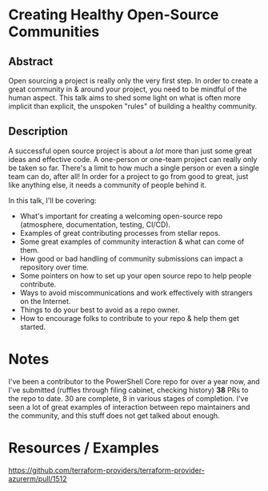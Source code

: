 # Creating Healthy Open-Source Communities

## Abstract

Open sourcing a project is really only the very first step.
In order to create a great community in & around your project, you need to be mindful of the human aspect.
This talk aims to shed some light on what is often more implicit than explicit, the unspoken "rules" of building a healthy community.

## Description

A successful open source project is about a _lot_ more than just some great ideas and effective code.
A one-person or one-team project can really only be taken so far. 
There's a limit to how much a single person or even a single team can do, after all!
In order for a project to go from good to great, just like anything else, it needs a community of people behind it.

In this talk, I'll be covering:

- What's important for creating a welcoming open-source repo (atmosphere, documentation, testing, CI/CD).
- Examples of great contributing processes from stellar repos.
- Some great examples of community interaction & what can come of them.
- How good or bad handling of community submissions can impact a repository over time.
- Some pointers on how to set up your open source repo to help people contribute.
- Ways to avoid miscommunications and work effectively with strangers on the Internet.
- Things to do your best to avoid as a repo owner.
- How to encourage folks to contribute to your repo & help them get started.

# Notes

I've been a contributor to the PowerShell Core repo for over a year now, and I've submitted (ruffles through filing cabinet, checking history) **38** PRs to the repo to date.
30 are complete, 8 in various stages of completion.
I've seen a lot of great examples of interaction between repo maintainers and the community, and this stuff does not get talked about enough.

# Resources / Examples

https://github.com/terraform-providers/terraform-provider-azurerm/pull/1512
